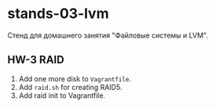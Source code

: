 # stands-03-lvm

Стенд для домашнего занятия "Файловые системы и LVM".

## HW-3 RAID

1. Add one more disk to `Vagrantfile`.
2. Add `raid.sh` for creating RAID5.
3. Add raid init to Vagrantfile.

